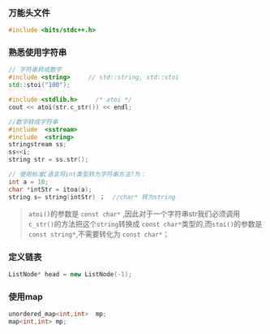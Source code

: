 ### 万能头文件

```cpp
#include <bits/stdc++.h>
```
### 熟悉使用字符串

```cpp
// 字符串转成数字
#include <string>     // std::string, std::stoi
std::stoi("100");

#include <stdlib.h>     /* atoi */
cout << atoi(str.c_str()) << endl;

//数字转成字符串
#include  <sstream>
#include  <string>
stringstream ss;
ss<<i;
string str = ss.str();

// 使用标准C语言将int类型转为字符串方法?为：
int a = 10;
char *intStr = itoa(a);
string s= string(intStr) ；  //char* 转为string
```

> `atoi()`的参数是 `const char*` ,因此对于一个字符串str我们必须调用 `c_str()`的方法把这个`string`转换成 `const char*`类型的,而`stoi()`的参数是`const string*`,不需要转化为 `const char*`；

### 定义链表

```cpp
ListNode* head = new ListNode(-1);
```

### 使用map


```cpp
unordered_map<int,int>  mp;
map<int,int> mp;
```


